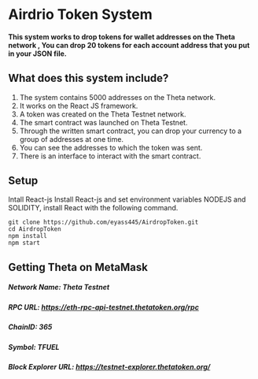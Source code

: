 
# Airdrio Token System

#### This system works to drop tokens for wallet addresses on the Theta network , You can drop 20 tokens for each account address that you put in your JSON file.


## What does this system include?

1. The system contains 5000 addresses on the Theta network.
2. It works on the React JS framework.
3. A token was created on the Theta Testnet network.
4. The smart contract was launched on Theta Testnet.
5. Through the written smart contract, you can drop your currency to a group of addresses at one time.
6. You can see the addresses to which the token was sent.
7. There is an interface to interact with the smart contract.



## Setup

Intall React-js
Install React-js and set environment variables NODEJS and SOLIDITY, install React with the following command.

```
git clone https://github.com/eyass445/AirdropToken.git
cd AirdropToken
npm install
npm start
```

## Getting Theta on MetaMask


##### Network Name:	Theta Testnet
##### RPC URL:	https://eth-rpc-api-testnet.thetatoken.org/rpc
##### ChainID:	365
##### Symbol: 	TFUEL
##### Block Explorer URL:	https://testnet-explorer.thetatoken.org/


